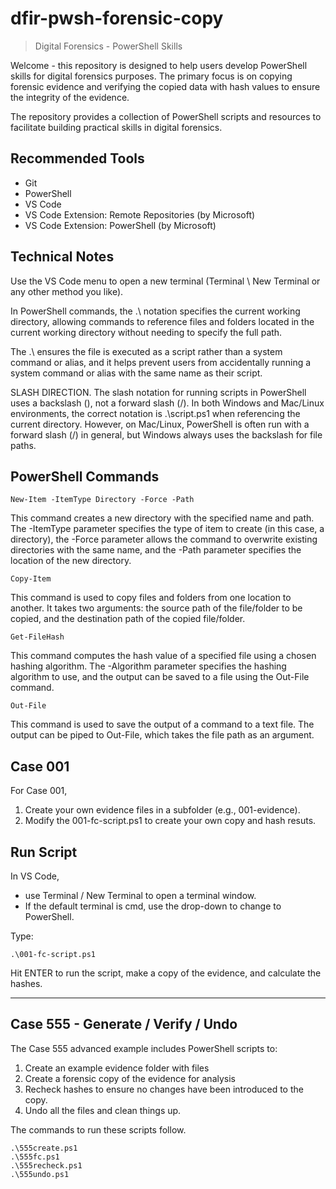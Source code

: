 # dfir-pwsh-forensic-copy

> Digital Forensics - PowerShell Skills

Welcome - this repository is designed to help users develop 
PowerShell skills for digital forensics purposes. 
The primary focus is on copying forensic evidence and 
verifying the copied data with hash values to ensure the 
integrity of the evidence. 

The repository provides a collection of PowerShell scripts and resources 
to facilitate building practical skills in digital forensics.

## Recommended Tools

- Git
- PowerShell
- VS Code
- VS Code Extension: Remote Repositories (by Microsoft)
- VS Code Extension: PowerShell (by Microsoft)

## Technical Notes

Use the VS Code menu to open a new terminal (Terminal \ New Terminal or any other method you like).

In PowerShell commands, the .\ notation specifies the current working directory, allowing commands to reference files and folders located in the current working directory without needing to specify the full path.

The .\ ensures the file is executed as a script rather than a system command or alias, and it helps prevent users from accidentally running a system command or alias with the same name as their script.

SLASH DIRECTION. The slash notation for running scripts in PowerShell uses a backslash (\), not a forward slash (/).
In both Windows and Mac/Linux environments, the correct notation is .\\script.ps1 when referencing the current directory.
However, on Mac/Linux, PowerShell is often run with a forward slash (/) in general, but Windows always uses the backslash for file paths.

## PowerShell Commands

`New-Item -ItemType Directory -Force -Path`

This command creates a new directory with the specified name and path. 
The -ItemType parameter specifies the type of item to create 
(in this case, a directory), the -Force parameter allows the 
command to overwrite existing directories with the same name, 
and the -Path parameter specifies the location of the new directory.

`Copy-Item`

This command is used to copy files and folders from one location to another. 
It takes two arguments: the source path of the file/folder to be copied, 
and the destination path of the copied file/folder.

`Get-FileHash`

This command computes the hash value of a specified file using a chosen 
hashing algorithm. The -Algorithm parameter specifies the hashing 
algorithm to use, and the output can be saved to a file using the 
Out-File command.

`Out-File`

This command is used to save the output of a command to a text file. 
The output can be piped to Out-File, which takes the file path as an argument.


## Case 001 

For Case 001, 

1. Create your own evidence files in a subfolder (e.g., 001-evidence).
2. Modify the 001-fc-script.ps1 to create your own copy and hash resuts.

## Run Script

In VS Code, 

 - use Terminal / New Terminal to open a terminal window. 
 - If the default terminal is cmd, use the drop-down to change to PowerShell. 

Type:

```
.\001-fc-script.ps1
```

Hit ENTER to run the script, make a copy of the evidence, 
and calculate the hashes.

-----

## Case 555 - Generate / Verify / Undo

The Case 555 advanced example includes PowerShell scripts to:

1. Create an example evidence folder with files
2. Create a forensic copy of the evidence for analysis
3. Recheck hashes to ensure no changes have been introduced to the copy.
4. Undo all the files and clean things up. 

The commands to run these scripts follow.

```
.\555create.ps1
.\555fc.ps1
.\555recheck.ps1
.\555undo.ps1
```


